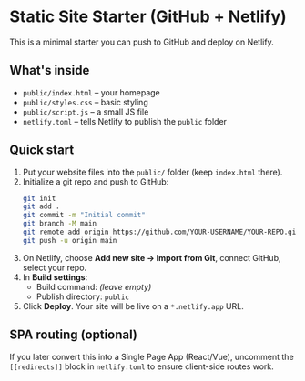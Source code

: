 # Static Site Starter (GitHub + Netlify)

This is a minimal starter you can push to GitHub and deploy on Netlify.

## What's inside
- `public/index.html` – your homepage
- `public/styles.css` – basic styling
- `public/script.js` – a small JS file
- `netlify.toml` – tells Netlify to publish the `public` folder

## Quick start
1. Put your website files into the `public/` folder (keep `index.html` there).
2. Initialize a git repo and push to GitHub:
   ```bash
   git init
   git add .
   git commit -m "Initial commit"
   git branch -M main
   git remote add origin https://github.com/YOUR-USERNAME/YOUR-REPO.git
   git push -u origin main
   ```
3. On Netlify, choose **Add new site → Import from Git**, connect GitHub, select your repo.
4. In **Build settings**:
   - Build command: *(leave empty)*
   - Publish directory: `public`
5. Click **Deploy**. Your site will be live on a `*.netlify.app` URL.

## SPA routing (optional)
If you later convert this into a Single Page App (React/Vue), uncomment the `[[redirects]]` block in `netlify.toml` to ensure client-side routes work.
